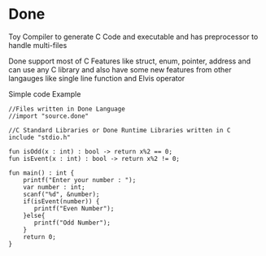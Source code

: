 # Done
Toy Compiler to generate C Code and executable and has preprocessor to handle multi-files

Done support most of C Features like struct, enum, pointer, address and can use any C library
and also have some new features from other langauges like single line function and Elvis operator

Simple code Example

```
//Files written in Done Language
//import "source.done"

//C Standard Libraries or Done Runtime Libraries written in C
include "stdio.h"

fun isOdd(x : int) : bool -> return x%2 == 0;
fun isEvent(x : int) : bool -> return x%2 != 0;

fun main() : int {
    printf("Enter your number : ");
    var number : int;
    scanf("%d", &number);
    if(isEvent(number)) {
       printf("Even Number");
    }else{
       printf("Odd Number");
    }
    return 0;
}
```
